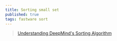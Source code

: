 ```yaml
---
title: Sorting small set
published: true
tags: fastware sort
---
```

> [Understanding DeepMind's Sorting Algorithm](https://justine.lol/sorting/)